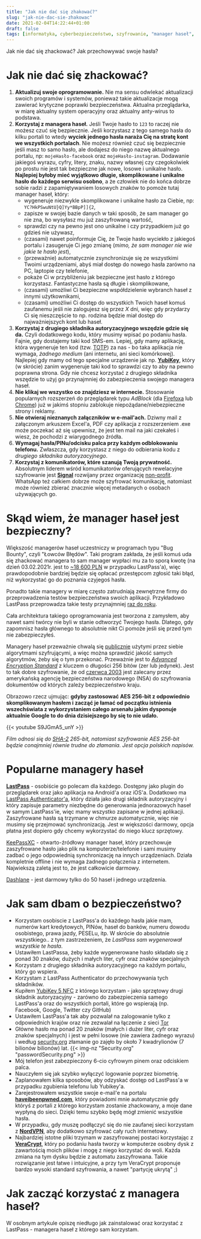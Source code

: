 ```yaml
---
title: "Jak nie dać się zhakować?"
slug: "jak-nie-dac-sie-zhakowac"
date: 2021-02-04T14:22:44+01:00
draft: false
tags: [informatyka, cyberbezpieczeństwo, szyfrowanie, "manager haseł", LastPass]
---
```


Jak nie dać się zhackować? Jak przechowywać swoje hasła?<!--more-->

# Jak nie dać się zhackować?
1. **Aktualizuj swoje oprogramowanie.** Nie ma sensu odwlekać aktualizacji swoich programów i systemów, ponieważ takie aktualizacje mogą zawierać krytyczne poprawki bezpieczeństwa. Aktualna przeglądarka, w miarę aktualny system operacyjny oraz aktualny anty-wirus to podstawa.
2. **Korzystaj z managera haseł.** Jeśli Twoje hasło to `123` to raczej nie możesz czuć się bezpiecznie. Jeśli korzystasz z tego samego hasła do kilku portali to wtedy **wyciek jednego hasła naraża Cię na stratę kont we wszystkich portalach**. Nie możesz również czuć się bezpiecznie jeśli masz to samo hasło, ale dodajesz do niego nazwę aktualnego portalu, np: `mojeHasło-facebook` oraz `mojeHasło-instagram`. Dodawanie jakiegoś wyrazu, cyfry, litery, znaku, nazwy własnej czy czegokolwiek po prostu nie jest tak bezpieczne jak nowe, losowe i unikalne hasło. **Najlepiej byłoby mieć wyjątkowo długie, skomplikowane i unikalne hasło do każdego serwisu osobno**, a że człowiek nie do końca dobrze sobie radzi z zapamiętywaniem losowych znaków to pomoże tutaj manager haseł, który:
   - wygeneruje niezwykle skomplikowane i unikalne hasło za Ciebie, np: `YC?HkPSwuNtU}Q]Yy*BBpP]]{2`,
   - zapisze w swojej bazie danych w taki sposób, że sam manager go nie zna, bo wysyłasz mu już zaszyfrowaną wartość,
   - sprawdzi czy na pewno jest ono unikalne i czy przypadkiem już go gdzieś nie używasz,
   - (czasami) nawet poinformuje Cię, że Twoje hasło wyciekło z jakiegoś portalu i zasugeruje Ci jego zmianę (*mimo, że sam manager nie wie jakie te hasło jest*),
   - (przeważnie) automatycznie zsynchronizuje się ze wszystkimi Twoimi urządzeniami, abyś miał dostęp do nowego hasła zarówno na PC, laptopie czy telefonie,
   - pokaże Ci w przybliżeniu jak bezpieczne jest hasło z którego korzystasz. Fantastyczne hasła są długie i skomplikowane,
   - (czasami) umożliwi Ci bezpieczne współdzielenie wybranch haseł z innymi użytkownikami,
   - (czasami) umożliwi Ci dostęp do wszystkich Twoich haseł komuś zaufanemu jeśli nie zalogujesz się przez *X* dni, więc gdy przydarzy Ci się nieszczęście to np. rodzina będzie miał dostęp do najważniejszych kont lub haseł.
3. **Korzystaj z drugiego składnika autoryzacyjnego wszędzie gdzie się da.** Czyli dodatkowego kodu, który musimy wpisać po podaniu hasła. Fajnie, gdy dostajemy taki kod SMS-em. Lepiej, gdy mamy aplikację, która wygeneruje ten kod (tzw. [TOTP](https://en.wikipedia.org/wiki/Time-based_One-Time_Password)) za nas - bo taka aplikacja nie wymaga, *żadnego medium* (ani internetu, ani sieci komórkowej). Najlepiej gdy mamy od tego specjalne urządzenie jak np. **[YubiKey](https://allegro.pl/listing?string=yubikey%20nfc)**, który (w skrócie) zanim wygeneruje taki kod to sprawdzi czy to aby na pewno poprawna strona. Gdy nie chcesz korzystać z drugiego składnika wszędzie to użyj go przynajmniej do zabezpieczenia swojego managera haseł.
4. **Nie klikaj we wszystko co znajdziesz w internecie.** Stosowanie popularnych rozszerzeń do przeglądarek typu *AdBlock* (dla [Firefoxa](https://addons.mozilla.org/en-US/firefox/addon/adblock-plus/) lub [Chrome](https://chrome.google.com/webstore/detail/adblock-%E2%80%94-best-ad-blocker/gighmmpiobklfepjocnamgkkbiglidom)) już w jakimś stopniu zablokuje niepożądane/niebezpieczne strony i reklamy.
5. **Nie otwieraj nieznanych załączników w e-mail'ach.** Dziwny mail z załączonym arkuszem Excel'a, PDF czy aplikacja z rozszerzeniem .exe może poczekać aż się upewnisz, że jest ten mail na jaki czekałeś i wiesz, że pochodzi z wiarygodnego źródła.
6. **Wymagaj hasła/PINu/odcisku palca przy każdym odblokowaniu telefonu.** Zwłaszcza, gdy korzystasz z niego do odbierania kodu z *drugiego składnika autoryzacyjnego*.
7. **Korzystaj z komunikatorów, które szanują Twoją prywatność.** Absolutnym liderem wśród komunikatorów oferujących rewelacyjne szyfrowanie jest **[Signal](https://www.signal.org/)** rozwijany przez organizację [non-profit](https://www.signal.org/donate/). WhatsApp też całkiem dobrze może szyfrować komunikację, natomiast może również zbierać znacznie więcej metadanych o osobach używających go.

# Skąd wiem, że manager haseł jest bezpieczny?
Większość managerów haseł uczestniczy w programach typu "Bug Bounty", czyli "Łowców Błędów". Taki program zakłada, że jeśli komuś uda się zhackować managera to sam manager wypłaci mu za to sporą kwotę (na dzień 03.02.2021r. jest to [~18 600 PLN](https://bugcrowd.com/lastpass) w przypadku LastPass'a), więc prawdopodobnie bardziej będzie się opłacać przestępcom zgłosić taki błąd, niż wykorzystać go do poznania czyjegoś hasła.

Ponadto takie managery w miarę często zatrudniają zewnętrzne firmy do przeprowadzenia testów bezpieczeństwa swoich aplikacji. Przykładowo LastPass przeprowadza takie testy przynajmniej [raz do roku](https://www.lastpass.com/security/what-if-lastpass-gets-hacked).

Cała architektura takiego oprogramowania jest tworzona z zamysłem, aby nawet sami twórcy nie byli w stanie odtworzyć Twojego hasła. Dlatego, gdy zapomnisz hasła głównego to absolutnie nikt Ci pomoże jeśli się przed tym nie zabezpieczyłeś.

Managery haseł przeważnie chwalą się [publicznie](https://www.lastpass.com/enterprise/security) użytymi przez siebie algorytmami szyfrującymi, a więc można sprawdzić jakość samych algorytmów, żeby się o tym przekonać. Przeważnie jest to *[Advanced Encryption Standard](https://pl.wikipedia.org/wiki/Advanced_Encryption_Standard)* z kluczem o długości 256 bitów (zer lub jedynek). Jest to tak dobre szyfrowanie, że od [czerwca 2003](https://web.archive.org/web/20101106122007/http://csrc.nist.gov/groups/ST/toolkit/documents/aes/CNSS15FS.pdf) jest zalecany przez amerykańską agencję bezpieczeństwa narodowego  (NSA) do szyfrowania dokumentów od których zależy bezpieczeństwo kraju.

Obrazowo rzecz ujmując: **gdyby zastosować AES 256-bit z odpowiednio skomplikowanym hasłem i zacząć je łamać od początku istnienia wszechświata z wykorzystaniem całego arsenału jakim dysponuje aktualnie Google to do dnia dzisiejszego by się to nie udało.**

{{< youtube S9JGmA5_unY >}}

*Film odnosi się do [SHA-2](https://en.wikipedia.org/wiki/SHA-2) 265-bit, natomiast szyfrowanie AES 256-bit będzie conajmniej równie trudne do złamania. Jest opcja polskich napisów.*

# Popularne managery haseł
**[LastPass](https://lastpass.com/)** - osobiście go polecam dla każdego. Dostępny jako plugin do przeglądarek oraz jako aplikacja na Android'a oraz iOS'a. Dodatkowo ma [LastPass Authenticator'a](https://play.google.com/store/apps/details?id=com.lastpass.authenticator&hl=en_US&gl=US), który działa jako drugi składnik autoryzacyjny i który zapisuje parametry niezbędne do generowania jednorazowych haseł w samym LastPass'ie, więc mamy wszystko zapisane w jednej aplikacji. Zaszyfrowane hasła są trzymane w chmurze automatycznie, więc nie musimy się przejmować synchronizacją. Jest w większości darmowy, opcja płatna jest dopiero gdy chcemy wykorzystać do niego klucz sprzętowy.<!--Napisałem też artykuł jak zacząć z niego korzystać: **[link](< ref "manager-hasel" >)**.-->

[KeePassXC](https://keepassxc.org/) - otwarto-źródłowy manager haseł, który przechowuje zaszyfrowane hasło jako plik na komputerze/telefonie i sami musimy zadbać o jego odpowiednią synchronizację na innych urządzeniach. Działa kompletnie offline i nie wymaga żadnego połączenia z internetem. Najwiekszą zaletą jest to, że jest całkowicie darmowy.

[Dashlane](https://www.dashlane.com/) - jest darmowy tylko do 50 haseł i jednego urządzenia.

# Jak sam dbam o bezpieczeństwo?
- Korzystam osobiscie z LastPass'a do każdego hasła jakie mam, numerów kart kredytowych, PINów, haseł do banków, numeru dowodu osobistego, prawa jazdy, PESELu, itp. W skrócie do absolutnie wszystkiego.. z tym zastrzeżeniem, że *LastPass sam wygenerował wszystkie te hasła*.
- Ustawiłem LastPassa, żeby każde wygenerowane hasło składało się z ponad 30 znaków, dużych i małych liter, cyfr oraz znaków specjalnych
- Korzystam z drugiego składnika autoryzacyjnego na każdym portalu, który go wspiera.
- Korzystam z LastPass Authenticator do przechowywania tych składników.
- Kupiłem [YubiKey 5 NFC](https://allegro.pl/listing?string=yubikey%20nfc) z którego korzystam - jako sprzętowy drugi składnik autoryzacyjny - zarówno do zabezpieczenia samego LastPass'a oraz do wszystkich portali, które go wspierają (np. Facebook, Google, Twitter czy GitHub)
- Ustawiłem LastPass'a tak aby pozwalał na zalogowanie tylko z odpowiednich krajów oraz nie zezwalał na łączenie z sieci [Tor](https://pl.wikipedia.org/wiki/Tor_(sie%C4%87_anonimowa))
- Główne hasło ma ponad 20 znaków (małych i dużer liter, cyfr oraz znaków specjalnych) i jest w pełni losowe (nie zawiera żadnego wyrazu) i według [security.org](https://www.security.org/how-secure-is-my-password/) złamanie go zajęło by około 7 kwadrylionów (7 bilionów bilionów) lat. {{< img-nz "Security.org" "passwordSecurity.png" >}}
- Mój telefon jest zabezpieczony 6-cio cyfrowym pinem oraz odciskiem palca.
- Nauczyłem się jak szybko wyłączyć logowanie poprzez biometrię.
- Zaplanowałem kilka sposobów, aby odzyskać dostęp od LastPass'a w przypadku zgubienia telefonu lub Yubikey'a.
- Zarejestrowałem wszystkie swoje e-mail'e na portalu **[haveibeenpwned.com](https://haveibeenpwned.com/)**, który powiadomi mnie automatycznie gdy któryś z portali z którego korzystam zostanie zhackowany, a moje dane wypłyną do sieci. Dzięki temu szybko będę mógł zmienić wszystkie hasła.
- W przypadku, gdy muszę podłączyć się do nie zaufanej sieci korzystam z **[NordVPN](https://nordvpn.com)**, aby dodatkowo szyfrować cały ruch internetowy.
- Najbardziej istotne pliki trzymam w zaszyfrowanej postaci korzystając z **[VeraCrypt](https://www.veracrypt.fr/code/VeraCrypt/)**, który po podaniu hasła tworzy w komputerze osobny dysk z zawartością moich plików i mogę z niego korzystać do woli. Każda zmiana na tym dysku będzie z automatu zaszyfrowana. Takie rozwiązanie jest łatwe i intuicyjne, a przy tym VeraCrypt proponuje bardzo wysoki standard szyfrowania, a nawet "partycję ukrytą" ;) 

# Jak zacząć korzystać z managera haseł?
W osobnym artykule opiszę niedługo jak zainstalować oraz korzystać z LastPass - managera haseł z którego sam korzystam. <!--Artykuł jest dostępny tutaj: **[link](< ref "manager-hasel" >)**-->